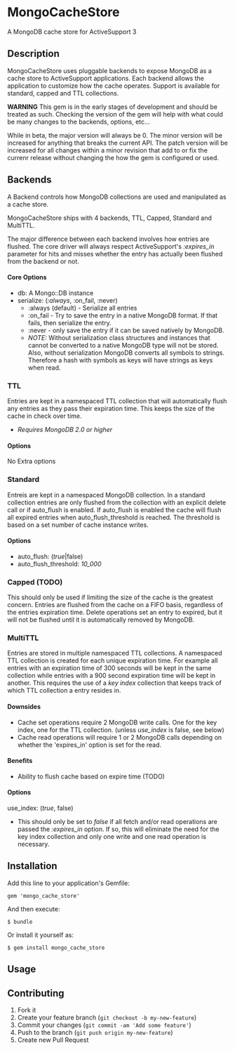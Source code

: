 # MongoCacheStore

A MongoDB cache store for ActiveSupport 3

## Description

MongoCacheStore uses pluggable backends to expose MongoDB as a cache store to ActiveSupport applications.  Each backend allows the application to customize how the cache operates.  Support is available for standard, capped and TTL collections.

**WARNING** This gem is in the early stages of development and should be treated as such.  Checking the version of the gem will help with what could be many changes to the backends, options, etc...

While in beta, the major version will always be 0.  The minor version will be increased for anything that breaks the current API.  The patch version will be increased for all changes within a minor revision that add to or fix the currenr release without changing the how the gem is configured or used. 


## Backends

A Backend controls how MongoDB collections are used and manipulated as a cache store.

MongoCacheStore ships with 4 backends, TTL, Capped, Standard and MultiTTL.

The major difference between each backend involves how entries are flushed.  The core driver will always respect ActiveSupport's *:expires_in* parameter for hits and misses whether the entry has actually been flushed from the backend or not. 

#### Core Options
* db: A Mongo::DB instance
* serialize: (*:always*, :on\_fail, :never)
  * :always (default) - Serialize all entries
  * :on\_fail - Try to save the entry in a native MongoDB format.  If that fails, then serialize the entry. 
  * :never - only save the entry if it can be saved natively by MongoDB.
  * *NOTE:* Without serialization class structures and instances that cannot be converted to a native MongoDB type will not be stored.  Also, without serialization MongoDB converts all symbols to strings.  Therefore a hash with symbols as keys will have strings as keys when read.


### TTL
Entries are kept in a namespaced TTL collection that will automatically flush any entries as they pass their expiration time.  This keeps the size of the cache in check over time. 
  
* *Requires MongoDB 2.0 or higher*

#### Options
No Extra options

### Standard
Entreis are kept in a namespaced MongoDB collection. In a standard collection entries are only flushed from the collection with an explicit delete call or if auto_flush is enabled.  If auto_flush is enabled the cache will flush all expired entries when auto\_flush\_threshold is reached.  The threshold is based on a set number of cache instance writes. 

#### Options
* auto_flush: (*true*|false)
* auto\_flush\_threshold: *10_000*
 

### Capped (TODO)
This should only be used if limiting the size of the cache is the greatest concern.  Entries are flushed from the cache on a FIFO basis, regardless of the entries expiration time.  Delete operations set an entry to expired, but it will not be flushed until it is automatically removed by MongoDB.


### MultiTTL
Entries are stored in multiple namespaced TTL collections. A namespaced TTL collection is created for each unique expiration time.  For example all entries with an expiration time of 300 seconds will be kept in the same collection while entries with a 900 second expiration time will be kept in another.  This requires the use of a *key index* collection that keeps track of which TTL collection a entry resides in. 

#### Downsides
  * Cache set operations require 2 MongoDB write calls.  One for the key index, one for the TTL collection. (unless *use_index* is false, see below)
  * Cache read operations will require 1 or 2 MongoDB calls depending on whether the 'expires_in' option is set for the read.

#### Benefits
  * Ability to flush cache based on expire time (TODO)

#### Options
use\_index: (*true*, false)
  * This should only be set to *false* if all fetch and/or read operations are passed the *:expires_in* option.  If so, this will eliminate the need for the key index collection and only one write and one read operation is necessary. 



## Installation

Add this line to your application's Gemfile:

    gem 'mongo_cache_store'

And then execute:

    $ bundle

Or install it yourself as:

    $ gem install mongo_cache_store

## Usage



## Contributing

1. Fork it
2. Create your feature branch (`git checkout -b my-new-feature`)
3. Commit your changes (`git commit -am 'Add some feature'`)
4. Push to the branch (`git push origin my-new-feature`)
5. Create new Pull Request
